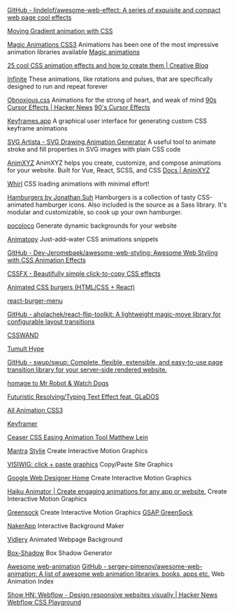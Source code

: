 
[GitHub - lindelof/awesome-web-effect: A series of exquisite and compact web page cool effects](https://github.com/lindelof/awesome-web-effect)

[Moving Gradient animation with CSS](https://blogs.souravdey.space/moving-gradient-animation-with-css?deviceType=desktop)

[Magic Animations CSS3](https://www.minimamente.com/project/magic)
Animations has been one of the most impressive animation libraries available
[Magic animations](http://www.minimamente.com/example/magic_animations/)

[25 cool CSS animation effects and how to create them | Creative Bloq](https://www.creativebloq.com/inspiration/css-animation-examples)

[Infinite](https://tilomitra.github.io/infinite/)
These animations, like rotations and pulses, that are specifically designed to run and repeat forever

[Obnoxious.css](https://tholman.com/obnoxious/)
Animations for the strong of heart, and weak of mind
[90s Cursor Effects | Hacker News](https://news.ycombinator.com/item?id=32640733)
[90's Cursor Effects](https://tholman.com/cursor-effects/)

[Keyframes.app](https://keyframes.app/)
A graphical user interface for generating custom CSS keyframe animations

[SVG Artista - SVG Drawing Animation Generator](https://svgartista.net)
A useful tool to animate stroke and fill properties in SVG images with plain CSS code

[AnimXYZ](https://animxyz.com/)
AnimXYZ helps you create, customize, and compose animations for your website. Built for Vue, React, SCSS, and CSS
[Docs | AnimXYZ](https://animxyz.com/docs)

[Whirl](https://github.com/jh3y/whirl)
CSS loading animations with minimal effort!

[Hamburgers by Jonathan Suh](https://jonsuh.com/hamburgers/)
Hamburgers is a collection of tasty CSS-animated hamburger icons. Also included is the source as a Sass library. It's modular and customizable, so cook up your own hamburger.

[pocoloco](https://pocoloco.io/)
Generate dynamic backgrounds for your website

[Animatopy](https://sarthology.github.io/Animatopy/)
Just-add-water CSS animations snippets

[GitHub - Dev-Jeromebaek/awesome-web-styling: Awesome Web Styling with CSS Animation Effects](https://github.com/Dev-Jeromebaek/awesome-web-styling)

[CSSFX - Beautifully simple click-to-copy CSS effects](https://cssfx.netlify.app)

[Animated CSS burgers (HTML/CSS + React)](https://march08.github.io/animated-burgers)

[react-burger-menu](https://negomi.github.io/react-burger-menu)

[GitHub - aholachek/react-flip-toolkit: A lightweight magic-move library for configurable layout transitions](https://github.com/aholachek/react-flip-toolkit)

[CSSWAND](https://www.csswand.dev)

[Tumult Hype](https://tumult.com/hype)

[GitHub - swup/swup: Complete, flexible, extensible, and easy-to-use page transition library for your server-side rendered website.](https://github.com/swup/swup)

[homage to Mr Robot & Watch Dogs](https://codepen.io/cssgrid/pen/dppoNd)

[Futuristic Resolving/Typing Text Effect feat. GLaDOS](https://codepen.io/qkevinto/pen/WQVNWO)

[All Animation CSS3](https://all-animation.github.io/)

[Keyframer](http://alexberg.in/keyframer/)

[Ceaser CSS Easing Animation Tool Matthew Lein](https://matthewlein.com/tools/ceaser)

[Mantra](https://jeremyckahn.github.io/mantra/)
[Stylie](https://jeremyckahn.github.io/stylie/)
Create Interactive Motion Graphics

[VISIWIG: click + paste graphics](https://www.visiwig.com/)
Copy/Paste Site Graphics

[Google Web Designer Home](https://webdesigner.withgoogle.com/)
Create Interactive Motion Graphics

[Haiku Animator | Create engaging animations for any app or website.](https://www.haikuanimator.com/)
Create Interactive Motion Graphics

[Greensock](https://greensock.com/)
Create Interactive Motion Graphics
[GSAP GreenSock](https://greensock.com/gsap/)

[NakerApp](https://app.naker.io/back/)
Interactive Background Maker

[Vidlery](http://vidlery.com/)
Animated Webpage Background

[Box-Shadow](https://box-shadow.art/)
Box Shadow Generator

[Awesome web-animation](https://awesome-web-animation.netlify.app/)
[GitHub - sergey-pimenov/awesome-web-animation: A list of awesome web animation libraries, books, apps etc.](https://github.com/sergey-pimenov/awesome-web-animation)
Web Animation Index

[Show HN: Webflow - Design responsive websites visually | Hacker News](https://news.ycombinator.com/item?id=5407499)
[Webflow CSS Playground](http://playground.webflow.com/)
